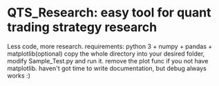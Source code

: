 # QTS_Research: easy tool for quant trading strategy research
Less code, more research.
requirements: python 3 + numpy + pandas + matplotlib(optional)
copy the whole directory into your desired folder, modify Sample_Test.py and run it. remove the plot func if you not have matplotlib.
haven't got time to write documentation, but debug always works :)
